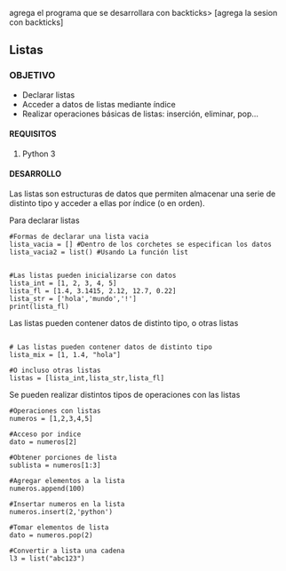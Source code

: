 
agrega el programa que se desarrollara con backticks> [agrega la sesion con backticks]

## Listas

### OBJETIVO

- Declarar listas
- Acceder a datos de listas mediante índice
- Realizar operaciones básicas de listas: inserción, eliminar, pop...

#### REQUISITOS

1. Python 3

#### DESARROLLO

Las listas son estructuras de datos que permiten almacenar una serie de distinto tipo y acceder a ellas por índice (o en orden).

Para declarar listas

```
#Formas de declarar una lista vacia
lista_vacia = [] #Dentro de los corchetes se especifican los datos
lista_vacia2 = list() #Usando La función list


#Las listas pueden inicializarse con datos
lista_int = [1, 2, 3, 4, 5]
lista_fl = [1.4, 3.1415, 2.12, 12.7, 0.22]
lista_str = ['hola','mundo','!']
print(lista_fl)

```
Las listas pueden contener datos de distinto tipo, o otras listas
```

# Las listas pueden contener datos de distinto tipo
lista_mix = [1, 1.4, "hola"]

#O incluso otras listas
listas = [lista_int,lista_str,lista_fl]
```
Se pueden realizar distintos tipos de operaciones con las listas
```
#Operaciones con listas
numeros = [1,2,3,4,5]

#Acceso por indice
dato = numeros[2]

#Obtener porciones de lista
sublista = numeros[1:3]

#Agregar elementos a la lista
numeros.append(100)

#Insertar numeros en la lista
numeros.insert(2,'python') 

#Tomar elementos de lista
dato = numeros.pop(2)

#Convertir a lista una cadena
l3 = list("abc123")

```

